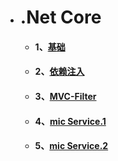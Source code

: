 * # .Net Core  

  -  #### 1、[基础](.Net高级/NetCore.md)
  -  #### 2、[依赖注入](.Net高级/NetCore2.md)
  -  #### 3、[MVC-Filter](.NetCore/1.md)
  -  #### 4、[mic Service.1](.NetCore/2.md)
  -  #### 5、[mic Service.2](.NetCore/3.md)
